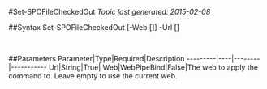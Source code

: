 #Set-SPOFileCheckedOut
*Topic last generated: 2015-02-08*


##Syntax
    Set-SPOFileCheckedOut [-Web [<WebPipeBind>]] -Url [<String>]

&nbsp;

##Parameters
Parameter|Type|Required|Description
---------|----|--------|-----------
Url|String|True|
Web|WebPipeBind|False|The web to apply the command to. Leave empty to use the current web.
